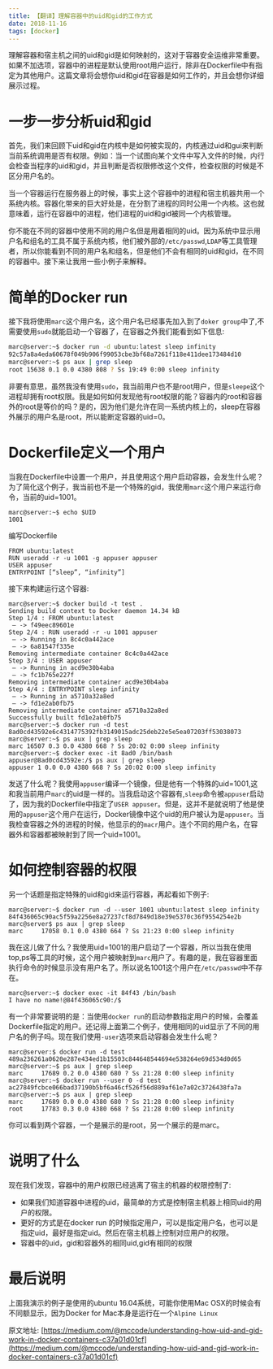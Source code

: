 ```yaml
---
title: 【翻译】理解容器中的uid和gid的工作方式
date: 2018-11-16
tags: [docker]
---
```

理解容器和宿主机之间的uid和gid是如何映射的，这对于容器安全运维非常重要。如果不加选项，容器中的进程是默认使用root用户运行，除非在Dockerfile中有指定为其他用户。这篇文章将会想你uid和gid在容器是如何工作的，并且会想你详细展示过程。

# 一步一步分析uid和gid
首先，我们来回顾下uid和gid在内核中是如何被实现的，内核通过uid和gui来判断当前系统调用是否有权限。例如：当一个试图向某个文件中写入文件的时候，内行会检查当程序的uid和gid，并且判断是否权限修改这个文件，检查权限的时候是不区分用户名的。

当一个容器运行在服务器上的时候，事实上这个容器中的进程和宿主机器共用一个系统内核。容器化带来的巨大好处是，在分割了进程的同时公用一个内核。这也就意味着，运行在容器中的进程，他们进程的uid和gid被同一个内核管理。


你不能在不同的容器中使用不同的用户名但是用着相同的uid。因为系统中显示用户名和组名的工具不属于系统内核，他们被外部的`/etc/passwd`,`LDAP`等工具管理者，所以你能看到不同的用户名和组名，但是他们不会有相同的uid和gid，在不同的容器中。接下来让我用一些小例子来解释。

# 简单的Docker run
接下我将使用`marc`这个用户名，这个用户名已经事先加入到了`doker group`中了,不需要使用`sudo`就能启动一个容器了，在容器之外我们能看到如下信息:
```bash
marc@server:~$ docker run -d ubuntu:latest sleep infinity
92c57a8a4eda60678f049b906f99053cbe3bf68a7261f118e411dee173484d10
marc@server:~$ ps aux | grep sleep
root 15638 0.1 0.0 4380 808 ? Ss 19:49 0:00 sleep infinity
```
非要有意思，虽然我没有使用`sudo`，我当前用户也不是root用户，但是`sleepe`这个进程却拥有root权限。我是如何如何发现他有root权限的能？容器内的root和容器外的root是等价的吗？是的，因为他们是允许在同一系统内核上的，sleep在容器外展示的用户名是root，所以能断定容器的uid=0。


# Dockerfile定义一个用户
当我在Dockerfile中设置一个用户，并且使用这个用户启动容器，会发生什么呢？为了简化这个例子，我当前也不是一个特殊的gid，我使用`marc`这个用户来运行命令，当前的uid=1001。
```shell
marc@server:~$ echo $UID
1001
```
编写Dockerfile
```shell
FROM ubuntu:latest
RUN useradd -r -u 1001 -g appuser appuser
USER appuser
ENTRYPOINT [“sleep”, “infinity”]
```
接下来构建运行这个容器:
```shell
marc@server:~$ docker build -t test .
Sending build context to Docker daemon 14.34 kB
Step 1/4 : FROM ubuntu:latest
 — -> f49eec89601e
Step 2/4 : RUN useradd -r -u 1001 appuser
 — -> Running in 8c4c0a442ace
 — -> 6a81547f335e
Removing intermediate container 8c4c0a442ace
Step 3/4 : USER appuser
 — -> Running in acd9e30b4aba
 — -> fc1b765e227f
Removing intermediate container acd9e30b4aba
Step 4/4 : ENTRYPOINT sleep infinity
 — -> Running in a5710a32a8ed
 — -> fd1e2ab0fb75
Removing intermediate container a5710a32a8ed
Successfully built fd1e2ab0fb75
marc@server:~$ docker run -d test
8ad0cd43592e6c4314775392fb3149015adc25deb22e5e5ea07203ff53038073
marc@server:~$ ps aux | grep sleep
marc 16507 0.3 0.0 4380 668 ? Ss 20:02 0:00 sleep infinity
marc@server:~$ docker exec -it 8ad0 /bin/bash
appuser@8ad0cd43592e:/$ ps aux | grep sleep
appuser 1 0.0 0.0 4380 668 ? Ss 20:02 0:00 sleep infinity
```
发送了什么呢？我使用`appuser`编译一个镜像，但是他有一个特殊的uid=1001,这和我当前用户`marc`的uid是一样的。当我启动这个容器有,`sleep`命令被`appuser`启动了，因为我的Dockerfile中指定了`USER appuser`。但是，这并不是就说明了他是使用的`appuser`这个用户在运行，Docker镜像中这个uid的用户被认为是`appuser`。当我检查容器之外的进程的时候，他显示的的`macr`用户。连个不同的用户名，在容器外和容器都被映射到了同一个uid=1001。

# 如何控制容器的权限
另一个话题是指定特殊的uid和gid来运行容器，再起看如下例子:
```shell
marc@server:~$ docker run -d --user 1001 ubuntu:latest sleep infinity
84f436065c90ac5f59a2256e8a27237cf8d7849d18e39e5370c36f9554254e2b
marc@server$ ps aux | grep sleep
marc     17058 0.1 0.0 4380 664 ? Ss 21:23 0:00 sleep infinity
```
我在这儿做了什么？我使用uid=1001的用户启动了一个容器，所以当我在使用top,ps等工具的时候，这个用户被映射到`marc`用户了。有趣的是，我在容器里面执行命令的时候显示没有用户名了。所以说名1001这个用户在`/etc/passwd`中不存在。
```shell
marc@server:~$ docker exec -it 84f43 /bin/bash
I have no name!@84f436065c90:/$
```
有一个非常要说明的是：当使用`docker run`的启动参数指定用户的时候，会覆盖Dockerfile指定的用户。还记得上面第二个例子，使用相同的uid显示了不同的用户名的例子吗。现在我们使用`-user`选项来启动容器会发生什么呢？
```shell
marc@server:$ docker run -d test
489a236261a0620e287e434ed1b15503c844648544694e538264e69d534d0d65
marc@server:~$ ps aux | grep sleep
marc     17689 0.2 0.0 4380 680 ? Ss 21:28 0:00 sleep infinity
marc@server:~$ docker run --user 0 -d test
ac27849fcbce066bad37190b5bf6a46cf526f56d889af61e7a02c3726438fa7a
marc@server:~$ ps aux | grep sleep
marc     17689 0.0 0.0 4380 680 ? Ss 21:28 0:00 sleep infinity
root     17783 0.3 0.0 4380 668 ? Ss 21:28 0:00 sleep infinity
```
你可以看到两个容器，一个是展示的是root，另一个展示的是marc。

# 说明了什么
现在我们发现，容器中的用户权限已经逃离了宿主的机器的权限控制了:
* 如果我们知道容器中进程的uid，最简单的方式是控制宿主机器上相同uid的用户的权限。
* 更好的方式是在docker run 的时候指定用户，可以是指定用户名，也可以是指定uid，最好是指定uid。然后在宿主机器上控制对应用户的权限。
* 容器中的uid，gid和容器外的相同uid,gid有相同的权限

# 最后说明
上面我演示的例子是使用的ubuntu 16.04系统，可能你使用Mac OSX的时候会有不同额显示，因为Docker for Mac本身是运行在一个`Alpine Linux`


原文地址: [https://medium.com/@mccode/understanding-how-uid-and-gid-work-in-docker-containers-c37a01d01cf](https://medium.com/@mccode/understanding-how-uid-and-gid-work-in-docker-containers-c37a01d01cf)
